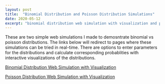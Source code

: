 ```yaml
---
layout: post
title:  "Binomial Distribution and Poisson Distribution Simulations"
date: 2020-05-12
excerpt: "binomial distribution web simulation with visualization and poisson distribution web simulation with visualization"
---
```


These are two simple web simulations I made to demosntrate binomial vs poisson distributions. The links below will redirect to pages where these simulations can be tried in real-time. There are options to enter parameters for the distributions and calculate corresponding probablities with interactive visualizations of the distributions.

[Binomial Distribution Web Simulation with Visualization]({{site.baseurl}}/html_assets/bin-sim/bin.html)

[Poisson Distribution Web Simulation with Visualization]({{site.baseurl}}/html_assets/pois-sim/pois.html)